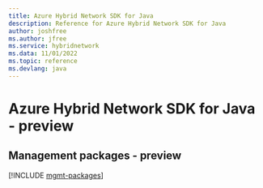 ```yaml
---
title: Azure Hybrid Network SDK for Java
description: Reference for Azure Hybrid Network SDK for Java
author: joshfree
ms.author: jfree
ms.service: hybridnetwork
ms.data: 11/01/2022
ms.topic: reference
ms.devlang: java
---
```

# Azure Hybrid Network SDK for Java - preview

## Management packages - preview
[!INCLUDE [mgmt-packages](hybrid-network-mgmt-index.md)]